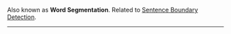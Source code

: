 Also known as **Word Segmentation**.
Related to [Sentence Boundary Detection](Tasks/NLP/Text%20Normalization/Sentence%20Boundary%20Detection.md).

---

